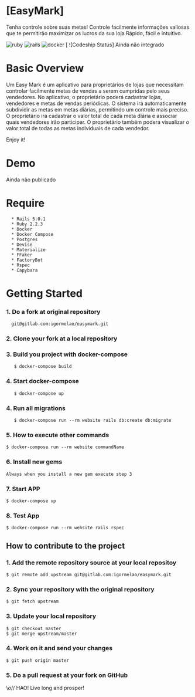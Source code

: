 
# [EasyMark]

Tenha controle sobre suas metas!
Controle facilmente informações valiosas que te permitirão maximizar os lucros da sua loja
Rápido, fácil e intuitivo.




![ruby](https://img.shields.io/badge/Ruby-2.4.1-red.svg)
![rails](https://img.shields.io/badge/Rails-5.0.1-red.svg)
![docker](https://img.shields.io/docker/automated/jrottenberg/ffmpeg.svg)
[ ![Codeship Status] Ainda não integrado


# Basic Overview

Um Easy Mark é um aplicativo para proprietários de lojas que necessitam controlar facilmente metas de vendas a serem cumpridas pelo seus vendedores. No aplicativo, o proprietário poderá cadastrar lojas, vendedores e metas de vendas periódicas. O sistema irá automaticamente subdividir as metas em metas diárias, 	permitindo um controle mais preciso. O proprietário irá cadastrar o valor total de cada meta diária e associar quais vendedores irão participar. O proprietário também poderá visualizar o valor total de todas as metas individuais de cada vendedor.


Enjoy it!

# Demo

Ainda não publicado

# Require
```
  * Rails 5.0.1
  * Ruby 2.2.3
  * Docker
  * Docker Compose
  * Postgres
  * Devise
  * Materialize
  * FFaker
  * FactoryBot
  * Rspec
  * Capybara
```


# Getting Started

### 1. Do a fork at original repository
```
  git@gitlab.com:igormelao/easymark.git
```

### 2. Clone your fork at a local repository

### 3. Build you project with docker-compose
```
   $ docker-compose build      
```

### 4. Start docker-compose
```
   $ docker-compose up
```

### 4. Run all migrations
```
   $ docker-compose run --rm website rails db:create db:migrate      
```

### 5. How to execute other commands
```
$ docker-compose run --rm website commandName
```

### 6. Install new gems
```
Always when you install a new gem execute step 3
```

### 7. Start APP
```
$ docker-compose up
```

### 8. Test App
```
$ docker-compose run --rm website rails rspec
```

## How to contribute to the project

### 1. Add the remote repository source at your local repositoy
```
$ git remote add upstream git@gitlab.com:igormelao/easymark.git
```

### 2. Sync your repository with the original repository
```
$ git fetch upstream
```

### 3. Update your local repository
```
$ git checkout master
$ git merge upstream/master
```

### 4. Work on it and send your changes
```
$ git push origin master
```

### 5. Do a pull request at your fork on GitHub


\\_o_// HAO! Live long and prosper!
